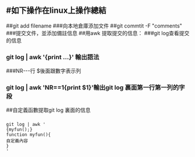#如下操作在linux上操作總結
-----------------------------
##git add filename 
###向本地倉庫添加文件
##git commtit -F "comments"
###提交文件，並添加備註信息
##用awk 提取提交的信息：
###git log查看提交的信息
### git log | awk '{print ...}'  輸出語法
###NR---行 $後面跟數字表示列
### git log | awk 'NR==1{print $1}'輸出git log 裏面第一行第一列的字段
##自定義函數提取git log 裏面的信息 
###
```shell
git log | awk '
{myfun();} 
function myfun(){
自定義內容
}
'
```
